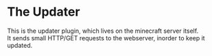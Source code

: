 <h1>The Updater</h1>

This is the updater plugin, which lives on the minecraft server itself.
<br>
It sends small HTTP/GET requests to the webserver, inorder to keep it updated.
